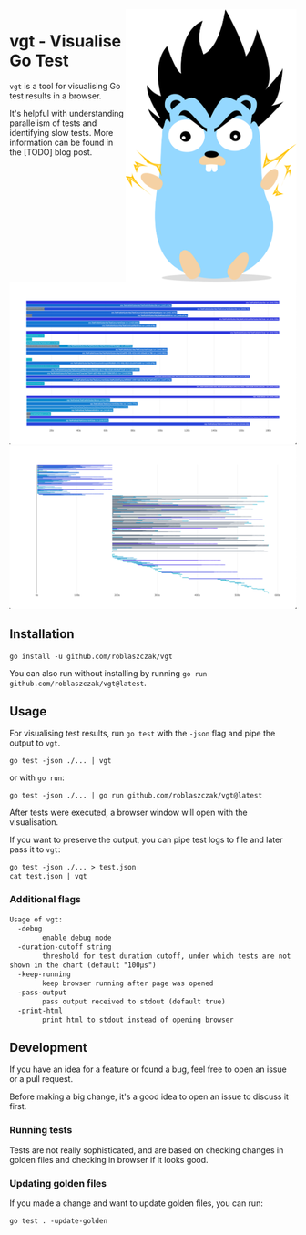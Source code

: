<img align="right" width="300" src="docs/logo.svg">

# vgt - Visualise Go Test

`vgt` is a tool for visualising Go test results in a browser.

It's helpful with understanding parallelism of tests and identifying slow tests.
More information can be found in the [TODO] blog post.

![Screenshot 1](docs/img1.png)
![Screenshot 2](docs/img2.png)

## Installation

```
go install -u github.com/roblaszczak/vgt
```

You can also run without installing by running `go run github.com/roblaszczak/vgt@latest`.

## Usage

For visualising test results, run `go test` with the `-json` flag and pipe the output to `vgt`.

```
go test -json ./... | vgt
```

or with `go run`:

```
go test -json ./... | go run github.com/roblaszczak/vgt@latest
```

After tests were executed, a browser window will open with the visualisation.

If you want to preserve the output, you can pipe test logs to file and later pass it to `vgt`:

```
go test -json ./... > test.json
cat test.json | vgt
```


### Additional flags

```
Usage of vgt:
  -debug
    	enable debug mode
  -duration-cutoff string
    	threshold for test duration cutoff, under which tests are not shown in the chart (default "100µs")
  -keep-running
    	keep browser running after page was opened
  -pass-output
    	pass output received to stdout (default true)
  -print-html
    	print html to stdout instead of opening browser
```

## Development

If you have an idea for a feature or found a bug, feel free to open an issue or a pull request.

Before making a big change, it's a good idea to open an issue to discuss it first.

### Running tests

Tests are not really sophisticated, and are based on checking changes in golden files and checking in browser if
it looks good.

### Updating golden files

If you made a change and want to update golden files, you can run:

```
go test . -update-golden
```
